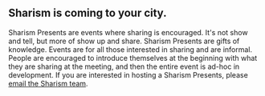 Sharism is coming to your city.
-------------------------------

Sharism Presents are events where sharing is encouraged. It's not show and tell, but more of show up and share. Sharism Presents are gifts of knowledge. Events are for all those interested in sharing and are informal. People are encouraged to introduce themselves at the beginning with what they are sharing at the meeting, and then the entire event is ad-hoc in development. If you are interested in hosting a Sharism Presents, please [email the Sharism team](mailto:info@sharism.org).

